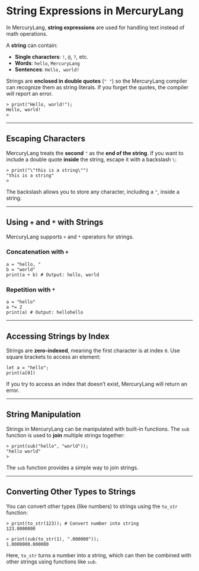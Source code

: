 # String Expressions in MercuryLang

In MercuryLang, **string expressions** are used for handling text instead of math operations.

A **string** can contain:

* **Single characters**: `!`, `@`, `?`, etc.
* **Words**: `hello`, `MercuryLang`
* **Sentences**: `Hello, world!`

Strings are **enclosed in double quotes** (`" "`) so the MercuryLang compiler can recognize them as string literals. If you forget the quotes, the compiler will report an error.

```
> print("Hello, world!");
Hello, world!
>
```

---

## **Escaping Characters**

MercuryLang treats the **second** `"` as the **end of the string**. If you want to include a double quote **inside** the string, escape it with a backslash `\`:

```
> print("\"this is a string\"")
"this is a string"
>
```

The backslash allows you to store any character, including a `"`, inside a string.

---

## **Using `+` and `*` with Strings**

MercuryLang supports `+` and `*` operators for strings.

### **Concatenation with `+`**

```mercury
a = "hello, "
b = "world"
print(a + b) # Output: hello, world
```

### **Repetition with `*`**

```mercury
a = "hello"
a *= 2
print(a) # Output: hellohello
```

---

## **Accessing Strings by Index**

Strings are **zero-indexed**, meaning the first character is at index `0`. Use square brackets to access an element:

```
let a = "hello";
print(a[0])
```

If you try to access an index that doesn’t exist, MercuryLang will return an error.

---

## **String Manipulation**

Strings in MercuryLang can be manipulated with built-in functions. The `sub` function is used to **join** multiple strings together:

```
> print(sub("hello", "world"));
"hello world"
>
```

The `sub` function provides a simple way to join strings.

---

## **Converting Other Types to Strings**

You can convert other types (like numbers) to strings using the `to_str` function:

```
> print(to_str(123)); # Convert number into string
123.0000000

> print(sub(to_str(1), ".000000"));
1.0000000.000000
```

Here, `to_str` turns a number into a string, which can then be combined with other strings using functions like `sub`.
